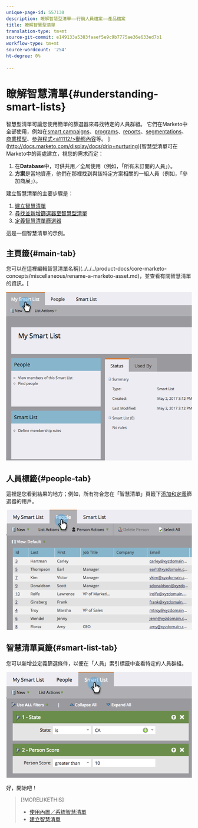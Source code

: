 ```yaml
---
unique-page-id: 557130
description: 瞭解智慧型清單——行銷人員檔案——產品檔案
title: 瞭解智慧型清單
translation-type: tm+mt
source-git-commit: e149133a5383faaef5e9c9b7775ae36e633ed7b1
workflow-type: tm+mt
source-wordcount: '254'
ht-degree: 0%

---
```



# 瞭解智慧清單{#understanding-smart-lists}

智慧型清單可讓您使用簡單的篩選器來尋找特定的人員群組。 它們在Marketo中全部使用，例如在[smart campaigns](http://docs.marketo.com/display/docs/smart+campaigns)、[programs](http://docs.marketo.com/display/docs/programs)、[reports](http://docs.marketo.com/display/docs/basic+reporting)、[segmentations](http://docs.marketo.com/display/docs/segmentation+and+snippets)、[商業模型](http://docs.marketo.com/display/docs/revenue+cycle+models)、[參與程式&lt;a11112/>動態內容](http://docs.marketo.com/display/docs/segmentation+and+snippets)等。 ](http://docs.marketo.com/display/docs/drip+nurturing)[智慧型清單可在Marketo中的兩處建立，視您的需求而定：

1. 在&#x200B;**Database**&#x200B;中，可供共用／全局使用（例如，「所有未訂閱的人員」）。
1. **方案**是當地資產，他們在那裡找到與該特定方案相關的一組人員（例如，「參加商展」）。

建立智慧清單的主要步驟是：

1. [建立智慧清單](creating-a-smart-list/create-a-smart-list.md)
1. [尋找並新增篩選器至智慧型清單](creating-a-smart-list/find-and-add-filters-to-a-smart-list.md)
1. [定義智慧清單篩選器](creating-a-smart-list/define-smart-list-filters.md)

這是一個智慧清單的示例。

## 主頁籤{#main-tab}

您可以在這裡編輯智慧清單名稱](../../../product-docs/core-marketo-concepts/miscellaneous/rename-a-marketo-asset.md)，並查看有關智慧清單的資訊。[

![](assets/smartlist.png)

## 人員標籤{#people-tab}

這裡是您看到結果的地方；例如，所有符合您在「智慧清單」頁籤下[添加和定義](creating-a-smart-list/find-and-add-filters-to-a-smart-list.md)篩選器的用戶。

![](assets/smartlist-people.png)

## 智慧清單頁籤{#smart-list-tab}

您可以新增並定義篩選條件，以便在「人員」索引標籤中查看特定的人員群組。

![](assets/smartlist-filters.png)

好，開始吧！

>[!MORELIKETHIS]
>
>* [使用內置／系統智慧清單](using-smart-lists/use-built-in-system-smart-lists.md)
>* [建立智慧清單](creating-a-smart-list/create-a-smart-list.md)

>



